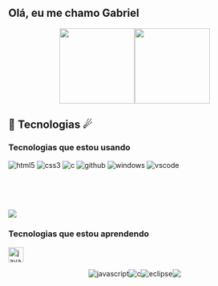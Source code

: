 ## Olá, eu me chamo Gabriel

<div style="display: flex; align-items: center; justify-content: center; text-align: center;">
  <img height="150em" src="https://github-readme-stats.vercel.app/api?username=Gabb83&show_icons=true&theme=tokyonight">
  <img height="150em" src="https://github-readme-stats.vercel.app/api/top-langs/?username=Gabb83&layout=compact&theme=tokyonight">
</div>

## 🎃 Tecnologias ☄
### Tecnologias que estou usando 
<div class="linguagens" >
  <img src="https://img.shields.io/badge/HTML5-E34F26?style=for-the-badge&logo=html5&logoColor=white"
    alt="html5" algin="center">
  <img src="https://img.shields.io/badge/CSS3-1572B6?style=for-the-badge&logo=css3&logoColor=white"
    alt="css3" algin="center">
  <img src="https://img.shields.io/badge/C-00599C?style=for-the-badge&logo=c&logoColor=white"
    alt="c" algin="center">
  <img src="https://img.shields.io/badge/GitHub-100000?style=for-the-badge&logo=github&logoColor=white"
    alt="github" algin="center">
  <img src="https://img.shields.io/badge/Windows-0078D6?style=for-the-badge&logo=windows&logoColor=white"
    alt="windows" algin="center">
  <img src="https://img.shields.io/badge/Visual_Studio_Code-0078D4?style=for-the-badge&logo=visual%20studio%20code&logoColor=white"
    alt="vscode" algin="center">
</div>
<img src="https://img.shields.io/badge/MySQL-005C84?style=for-the-badge&logo=mysql&logoColor=white" style="margin-top:80px;">

### Tecnologias que estou aprendendo
  <img src="https://img.shields.io/badge/Java-ED8B00?style=for-the-badge&logo=openjdk&logoColor=white"
    alt="java" align="center" height="30px">
    
<div class="linguagens" style="display: flex; align-itens: center; justify-content: center;">
  <img src="https://img.shields.io/badge/JavaScript-323330?style=for-the-badge&logo=javascript&logoColor=F7DF1E"
    alt="javascript" algin="center">
  <img src="https://img.shields.io/badge/C-00599C?style=for-the-badge&logo=c&logoColor=white"
    alt="c" algin="center">
  <img src="https://img.shields.io/badge/Eclipse-2C2255?style=for-the-badge&logo=eclipse&logoColor=white"
    alt="eclipse" algin="center">
  <img src="https://img.shields.io/badge/GIT-E44C30?style=for-the-badge&logo=git&logoColor=white">
</div>
